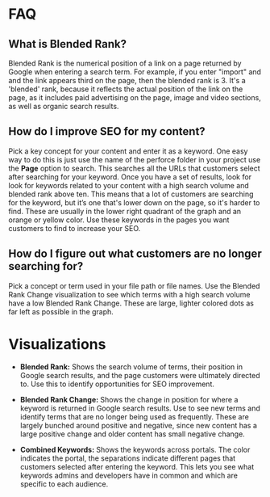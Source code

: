 # FAQ

## What is Blended Rank?

Blended Rank is the numerical position of a link on a page returned by Google when entering a search term. For example, if you enter "import" and and the link appears third on the page, then the blended rank is 3. It's a 'blended' rank, because it reflects the actual position of the link on the page, as it includes paid advertising on the page, image and video sections, as well as organic search results.

## How do I improve SEO for my content?

Pick a key concept for your content and enter it as a keyword. One easy way to do this is just use the name of the perforce folder in your project use the **Page** option to search. This searches all the URLs that customers select after searching for your keyword.
Once you have a set of results, look for look for keywords related to your content with a high search volume and blended rank above ten. This means that a lot of customers are searching for the keyword, but it’s one that's lower down on the page, so it's harder to find. These are usually in the lower right quadrant of the graph and an orange or yellow color. Use these keywords in the pages you want customers to find to increase your SEO.

## How do I figure out what customers are no longer searching for?

Pick a concept or term used in your file path or file names. Use the Blended Rank Change visualization to see which terms with a high search volume have a low Blended Rank Change. These are large, lighter colored dots as far left as possible in the graph.

# Visualizations

- **Blended Rank:** Shows the search volume of terms, their position in Google search results, and the page customers were ultimately directed to. Use this to identify opportunities for SEO improvement.

- **Blended Rank Change:** Shows the change in position for where a keyword is returned in Google search results. Use to see new terms and identify terms that are no longer being used as frequently. These are largely bunched around positive and negative, since new content has a large positive change and older content has small negative change.

- **Combined Keywords:** Shows the keywords across portals. The color indicates the portal, the separations indicate different pages that customers selected after entering the keyword. This lets you see what keywords admins and developers have in common and which are specific to each audience.
